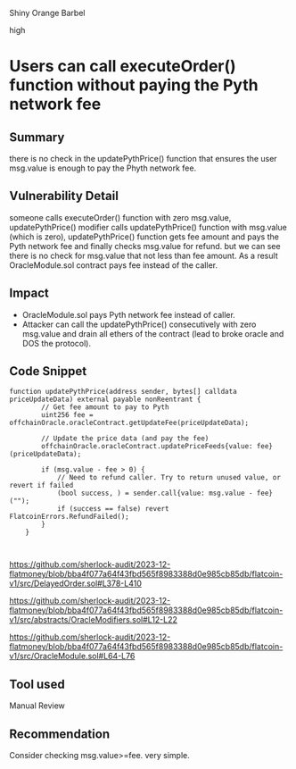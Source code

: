 Shiny Orange Barbel

high

# Users can call executeOrder() function without paying the Pyth network fee

## Summary
there is no check in the updatePythPrice() function that ensures the user msg.value is enough to pay the Phyth network fee.

## Vulnerability Detail
someone calls executeOrder() function with zero msg.value, updatePythPrice() modifier calls updatePythPrice() function with msg.value (which is zero), updatePythPrice() function gets fee amount and pays the Pyth network fee and finally checks msg.value for refund. but we can see there is no check for msg.value that not less than fee amount. As a result OracleModule.sol contract pays fee instead of the caller.

## Impact
- OracleModule.sol pays Pyth network fee instead of caller.
- Attacker can call the updatePythPrice() consecutively with zero msg.value and drain all ethers of the contract (lead to broke oracle and DOS the protocol).
## Code Snippet
```solidity 
function updatePythPrice(address sender, bytes[] calldata priceUpdateData) external payable nonReentrant {
        // Get fee amount to pay to Pyth
        uint256 fee = offchainOracle.oracleContract.getUpdateFee(priceUpdateData);

        // Update the price data (and pay the fee)
        offchainOracle.oracleContract.updatePriceFeeds{value: fee}(priceUpdateData);
        
        if (msg.value - fee > 0) {
            // Need to refund caller. Try to return unused value, or revert if failed
            (bool success, ) = sender.call{value: msg.value - fee}("");
            if (success == false) revert FlatcoinErrors.RefundFailed();
        }
    }
    
    

```

https://github.com/sherlock-audit/2023-12-flatmoney/blob/bba4f077a64f43fbd565f8983388d0e985cb85db/flatcoin-v1/src/DelayedOrder.sol#L378-L410

https://github.com/sherlock-audit/2023-12-flatmoney/blob/bba4f077a64f43fbd565f8983388d0e985cb85db/flatcoin-v1/src/abstracts/OracleModifiers.sol#L12-L22

https://github.com/sherlock-audit/2023-12-flatmoney/blob/bba4f077a64f43fbd565f8983388d0e985cb85db/flatcoin-v1/src/OracleModule.sol#L64-L76
## Tool used

Manual Review

## Recommendation
Consider checking msg.value>=fee. very simple.
